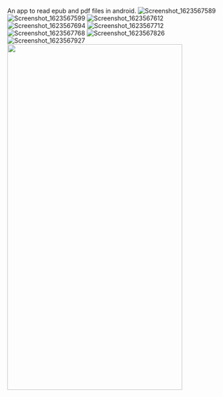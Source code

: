 An app to read epub and pdf files in android.
![Screenshot_1623567589](https://user-images.githubusercontent.com/30585556/123521655-a7693480-d6d5-11eb-9914-564626b6b83e.png)
![Screenshot_1623567599](https://user-images.githubusercontent.com/30585556/123521658-ab955200-d6d5-11eb-93ff-eb5e20472323.png)
![Screenshot_1623567612](https://user-images.githubusercontent.com/30585556/123521660-ac2de880-d6d5-11eb-8654-a023c9ab7315.png)
![Screenshot_1623567694](https://user-images.githubusercontent.com/30585556/123521661-ad5f1580-d6d5-11eb-84fd-ab4ad6d16853.png)
![Screenshot_1623567712](https://user-images.githubusercontent.com/30585556/123521662-ae904280-d6d5-11eb-974a-da45eee33f7e.png)
![Screenshot_1623567768](https://user-images.githubusercontent.com/30585556/123521663-af28d900-d6d5-11eb-8858-0b7aa48f922c.png)
![Screenshot_1623567826](https://user-images.githubusercontent.com/30585556/123521665-afc16f80-d6d5-11eb-836b-9655c3832268.png)
![Screenshot_1623567927](https://user-images.githubusercontent.com/30585556/123521666-afc16f80-d6d5-11eb-8f13-d088385e0704.png)
<img src='https://user-images.githubusercontent.com/30585556/123521655-a7693480-d6d5-11eb-9914-564626b6b83e.png' width="400" height="790">


